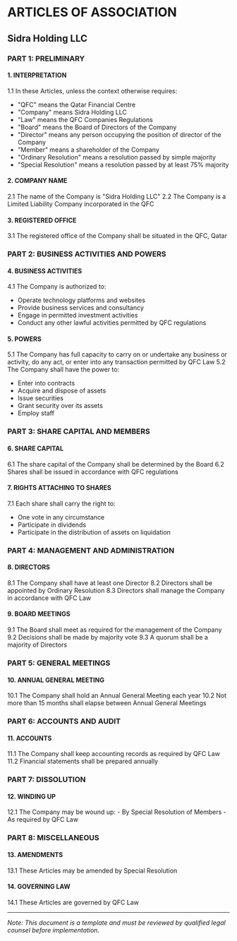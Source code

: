 # ARTICLES OF ASSOCIATION
## Sidra Holding LLC

### PART 1: PRELIMINARY
#### 1. INTERPRETATION
1.1 In these Articles, unless the context otherwise requires:
   - "QFC" means the Qatar Financial Centre
   - "Company" means Sidra Holding LLC
   - "Law" means the QFC Companies Regulations
   - "Board" means the Board of Directors of the Company
   - "Director" means any person occupying the position of director of the Company
   - "Member" means a shareholder of the Company
   - "Ordinary Resolution" means a resolution passed by simple majority
   - "Special Resolution" means a resolution passed by at least 75% majority

#### 2. COMPANY NAME
2.1 The name of the Company is "Sidra Holding LLC"
2.2 The Company is a Limited Liability Company incorporated in the QFC

#### 3. REGISTERED OFFICE
3.1 The registered office of the Company shall be situated in the QFC, Qatar

### PART 2: BUSINESS ACTIVITIES AND POWERS
#### 4. BUSINESS ACTIVITIES
4.1 The Company is authorized to:
   - Operate technology platforms and websites
   - Provide business services and consultancy
   - Engage in permitted investment activities
   - Conduct any other lawful activities permitted by QFC regulations

#### 5. POWERS
5.1 The Company has full capacity to carry on or undertake any business or activity, do any act, or enter into any transaction permitted by QFC Law
5.2 The Company shall have the power to:
   - Enter into contracts
   - Acquire and dispose of assets
   - Issue securities
   - Grant security over its assets
   - Employ staff

### PART 3: SHARE CAPITAL AND MEMBERS
#### 6. SHARE CAPITAL
6.1 The share capital of the Company shall be determined by the Board
6.2 Shares shall be issued in accordance with QFC regulations

#### 7. RIGHTS ATTACHING TO SHARES
7.1 Each share shall carry the right to:
   - One vote in any circumstance
   - Participate in dividends
   - Participate in the distribution of assets on liquidation

### PART 4: MANAGEMENT AND ADMINISTRATION
#### 8. DIRECTORS
8.1 The Company shall have at least one Director
8.2 Directors shall be appointed by Ordinary Resolution
8.3 Directors shall manage the Company in accordance with QFC Law

#### 9. BOARD MEETINGS
9.1 The Board shall meet as required for the management of the Company
9.2 Decisions shall be made by majority vote
9.3 A quorum shall be a majority of Directors

### PART 5: GENERAL MEETINGS
#### 10. ANNUAL GENERAL MEETING
10.1 The Company shall hold an Annual General Meeting each year
10.2 Not more than 15 months shall elapse between Annual General Meetings

### PART 6: ACCOUNTS AND AUDIT
#### 11. ACCOUNTS
11.1 The Company shall keep accounting records as required by QFC Law
11.2 Financial statements shall be prepared annually

### PART 7: DISSOLUTION
#### 12. WINDING UP
12.1 The Company may be wound up:
    - By Special Resolution of Members
    - As required by QFC Law

### PART 8: MISCELLANEOUS
#### 13. AMENDMENTS
13.1 These Articles may be amended by Special Resolution

#### 14. GOVERNING LAW
14.1 These Articles are governed by QFC Law

---
*Note: This document is a template and must be reviewed by qualified legal counsel before implementation.* 